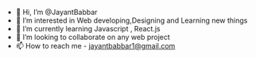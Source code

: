 - 👋 Hi, I’m @JayantBabbar
- 👀 I’m interested in Web developing,Designing and Learning new things
- 🌱 I’m currently learning Javascript , React.js
- 💞️ I’m looking to collaborate on any web project
- 📫 How to reach me - jayantbabbar1@gmail.com
<!---
JayantBabbar/JayantBabbar is a ✨ special ✨ repository because its `README.md` (this file) appears on your GitHub profile.
You can click the Preview link to take a look at your changes.
--->
